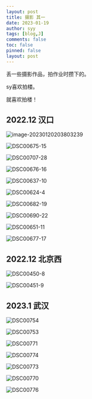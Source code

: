 ```yaml
---
layout: post
title: 摄影 其一
date: 2023-01-19
author: syy
tags: [blog,J]
comments: false
toc: false
pinned: false
layout: post
---
```


丢一些摄影作品，拍作业时攒下的。

sy喜欢拍楼。

<!-- more -->

就喜欢拍楼！

## 2022.12 汉口

![image-20230120203803239](https://sys-little-bucket.oss-cn-shanghai.aliyuncs.com/img/image-20230120203803239.png)

![DSC00675-15](https://sys-little-bucket.oss-cn-shanghai.aliyuncs.com/img/DSC00675-15.jpg)

![DSC00707-28](https://sys-little-bucket.oss-cn-shanghai.aliyuncs.com/img/DSC00707-28.jpg)

![DSC00676-16](https://sys-little-bucket.oss-cn-shanghai.aliyuncs.com/img/DSC00676-16.jpg)

![DSC00637-10](https://sys-little-bucket.oss-cn-shanghai.aliyuncs.com/img/DSC00637-10.jpg)

![DSC00624-4](https://sys-little-bucket.oss-cn-shanghai.aliyuncs.com/img/DSC00624-4.jpg)

![DSC00682-19](https://sys-little-bucket.oss-cn-shanghai.aliyuncs.com/img/DSC00682-19.jpg)

![DSC00690-22](https://sys-little-bucket.oss-cn-shanghai.aliyuncs.com/img/DSC00690-22.jpg)

![DSC00651-11](https://sys-little-bucket.oss-cn-shanghai.aliyuncs.com/img/DSC00651-11.jpg)

![DSC00677-17](https://sys-little-bucket.oss-cn-shanghai.aliyuncs.com/img/DSC00677-17.jpg)

## 2022.12 北京西

![DSC00450-8](https://sys-little-bucket.oss-cn-shanghai.aliyuncs.com/img/DSC00450-8.jpg)

![DSC00451-9](https://sys-little-bucket.oss-cn-shanghai.aliyuncs.com/img/DSC00451-9.jpg)

## 2023.1 武汉

![DSC00754](https://sys-little-bucket.oss-cn-shanghai.aliyuncs.com/img/DSC00754.JPG)

![DSC00753](https://sys-little-bucket.oss-cn-shanghai.aliyuncs.com/img/DSC00753.JPG)

![DSC00771](https://sys-little-bucket.oss-cn-shanghai.aliyuncs.com/img/DSC00771.JPG)

![DSC00774](https://sys-little-bucket.oss-cn-shanghai.aliyuncs.com/img/DSC00774.JPG)

![DSC00773](https://sys-little-bucket.oss-cn-shanghai.aliyuncs.com/img/DSC00773.JPG)

![DSC00770](https://sys-little-bucket.oss-cn-shanghai.aliyuncs.com/img/DSC00770.JPG)

![DSC00776](https://sys-little-bucket.oss-cn-shanghai.aliyuncs.com/img/DSC00776.JPG)